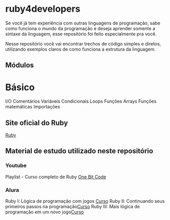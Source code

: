 # ruby4developers

Se você já tem experiência com outras linguagens de programação, sabe como funciona
o mundo da programação e deseja aprender somente a sintaxe da linguagem, esse repositório
foi feito especialmente pra você.

Nesse repositório você vai encontrar trechos de código simples e diretos, utilizando exemplos
claros de como funciona a estrutura da linguagem.

## Módulos
# Básico
I/O
Comentários
Variáveis
Condicionais
Loops
Funções
Arrays
Funções matemáticas
Importações

## Site oficial do Ruby
[Ruby](https://www.ruby-lang.org/pt/)

## Material de estudo utilizado neste repositório
### Youtube
Playlist - Curso completo de Ruby [One Bit Code](https://www.youtube.com/watch?v=2js9Q_BMD-8&list=PLdDT8if5attEOcQGPHLNIfnSFiJHhGDOZ)

### Alura
Ruby I: Lógica de programação com jogos [Curso](https://cursos.alura.com.br/course/introducao-a-programacao-com-ruby-e-jogos-1)
Ruby II: Continuando seus primeiros passos na programação[Curso](https://cursos.alura.com.br/course/introducao-a-programacao-com-ruby-e-jogos-2)
Ruby III: Mais lógica de programação em um novo jogo[Curso](https://cursos.alura.com.br/course/introducao-a-programacao-com-ruby-e-jogos-3)